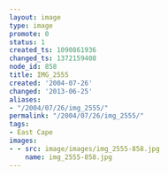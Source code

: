 ```yaml
---
layout: image
type: image
promote: 0
status: 1
created_ts: 1090861936
changed_ts: 1372159408
node_id: 858
title: IMG_2555
created: '2004-07-26'
changed: '2013-06-25'
aliases:
- "/2004/07/26/img_2555/"
permalink: "/2004/07/26/img_2555/"
tags:
- East Cape
images:
- - src: image/images/img_2555-858.jpg
    name: img_2555-858.jpg
---
```


